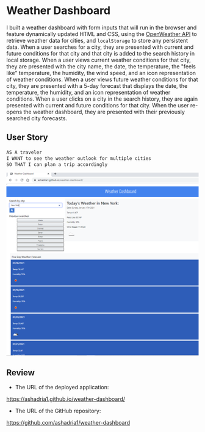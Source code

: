 # Weather Dashboard

I built a weather dashboard with form inputs that will run in the browser and feature dynamically updated HTML and CSS, using the [OpenWeather API](https://openweathermap.org/api) to retrieve weather data for cities, and `localStorage` to store any persistent data.  When a user searches for a city, they are presented with current and future conditions for that city and that city is added to the search history in local storage.  When a user views current weather conditions for that city, they are presented with the city name, the date, the temperature, the "feels like" temperature, the humidity, the wind speed, and an icon representation of weather conditions.  When a user views future weather conditions for that city, they are presented with a 5-day forecast that displays the date, the temperature, the humidity, and an icon representation of weather conditions.  When a user clicks on a city in the search history, they are again presented with current and future conditions for that city.  When the user re-opens the weather dashboard, they are presented with their previously searched city forecasts.

## User Story

```
AS A traveler
I WANT to see the weather outlook for multiple cities
SO THAT I can plan a trip accordingly
```

![Weather Dashboard Screenshot](assets/WeatherDashboardScreenshot.PNG?raw=true "Weather Dashboard Screenshot")

## Review

* The URL of the deployed application:

https://ashadria1.github.io/weather-dashboard/


* The URL of the GitHub repository:

https://github.com/ashadria1/weather-dashboard

